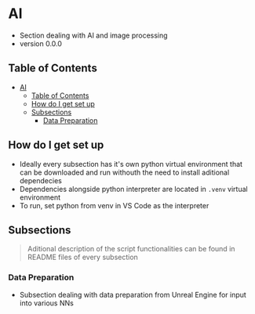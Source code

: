 # AI

- Section dealing with AI and image processing
- version 0.0.0

## Table of Contents

- [AI](#ai)
  - [Table of Contents](#table-of-contents)
  - [How do I get set up](#how-do-i-get-set-up)
  - [Subsections](#subsections)
    - [Data Preparation](#data-preparation)

## How do I get set up

- Ideally every subsection has it's own python virtual environment that can be downloaded and run withouth the need to install aditional dependecies
- Dependencies alongside python interpreter are located in `.venv` virtual environment
- To run, set python from venv in VS Code as the interpreter

## Subsections

> Aditional description of the script functionalities can be found in README files of every subsection

### Data Preparation

- Subsection dealing with data preparation from Unreal Engine for input into various NNs
